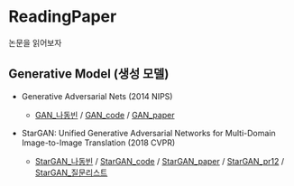 # ReadingPaper

논문을 읽어보자

## Generative Model (생성 모델)

  * Generative Adversarial Nets (2014 NIPS)
     * [GAN_나동빈](https://github.com/Jung0Jin/ReadingPaper/blob/main/GAN_%EB%82%98%EB%8F%99%EB%B9%88.md) / [GAN_code](https://github.com/Jung0Jin/ReadingPaper/blob/main/GAN_code.ipynb) / [GAN_paper](https://github.com/Jung0Jin/ReadingPaper/blob/main/GAN_paper.md)


 * StarGAN: Unified Generative Adversarial Networks for Multi-Domain Image-to-Image Translation (2018 CVPR)
     * [StarGAN_나동빈](https://github.com/Jung0Jin/ReadingPaper/blob/main/StarGAN_%EB%82%98%EB%8F%99%EB%B9%88.md) / [StarGAN_code](https://github.com/Jung0Jin/ReadingPaper/blob/main/StarGAN_code.ipynb) / [StarGAN_paper](https://github.com/Jung0Jin/ReadingPaper/blob/main/StarGAN_paper.md) / [StarGAN_pr12](https://github.com/Jung0Jin/ReadingPaper/blob/main/StarGAN_pr12.md) / [StarGAN_질문리스트](https://github.com/Jung0Jin/ReadingPaper/blob/main/StarGAN_%EC%A7%88%EB%AC%B8%EB%A6%AC%EC%8A%A4%ED%8A%B8.md)
